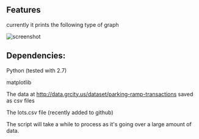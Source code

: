 Features
--------
currently it prints the following type of graph 

![screenshot](https://raw.github.com/friendlycode/grparking/master/docs/Typical%20Day.png)

Dependencies:
--------
Python (tested with 2.7)

matplotlib

The data at http://data.grcity.us/dataset/parking-ramp-transactions saved as csv files

The lots.csv file (recently added to github)

The script will take a while to process as it's going over a large amount of data.


